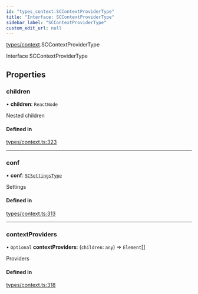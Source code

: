```yaml
---
id: "types_context.SCContextProviderType"
title: "Interface: SCContextProviderType"
sidebar_label: "SCContextProviderType"
custom_edit_url: null
---
```


[types/context](../modules/types_context).SCContextProviderType

Interface SCContextProviderType

## Properties

### children

• **children**: `ReactNode`

Nested children

#### Defined in

[types/context.ts:323](https://github.com/selfcommunity/community-ui/blob/0c5b0c7/packages/sc-core/src/types/context.ts#L323)

___

### conf

• **conf**: [`SCSettingsType`](types_context.SCSettingsType)

Settings

#### Defined in

[types/context.ts:313](https://github.com/selfcommunity/community-ui/blob/0c5b0c7/packages/sc-core/src/types/context.ts#L313)

___

### contextProviders

• `Optional` **contextProviders**: (`children`: `any`) => `Element`[]

Providers

#### Defined in

[types/context.ts:318](https://github.com/selfcommunity/community-ui/blob/0c5b0c7/packages/sc-core/src/types/context.ts#L318)
